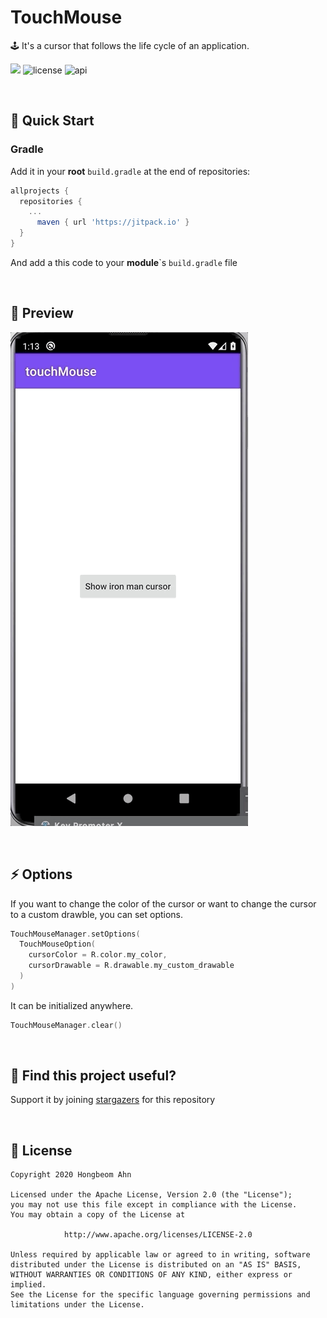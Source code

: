 # TouchMouse

🕹 It's a cursor that follows the life cycle of an application.

[![](https://jitpack.io/v/hongbeomi/TouchMouse.svg)](https://jitpack.io/#hongbeomi/TouchMouse) ![license](https://img.shields.io/github/license/hongbeomi/TouchMouse?color=blue&logo=apache) ![api](https://img.shields.io/badge/API-21%2B-darkgreen.svg?style=flat&logo=android)

<br/>

## 🚀 Quick Start

### Gradle

Add it in your **root** ```build.gradle``` at the end of repositories:

```groovy
allprojects {
  repositories {
    ...
      maven { url 'https://jitpack.io' }
  }
}
```

And add a this code to your **module**`s ```build.gradle``` file

<br/>

## 👀 Preview

![preview](https://github.com/hongbeomi/TouchMouse/blob/main/touch-mouse-sample.gif)

<br/>

## ⚡️ Options

If you want to change the color of the cursor or want to change the cursor to a custom drawble, you can set options.

```kotlin
TouchMouseManager.setOptions(
  TouchMouseOption(
    cursorColor = R.color.my_color,
    cursorDrawable = R.drawable.my_custom_drawable
  )
)
```

It can be initialized anywhere.

```kotlin
TouchMouseManager.clear()
```

<br/>

## 🌟 Find this project useful?

Support it by joining [stargazers](https://github.com/hongbeomi/TouchMouse/stargazers) for this repository

<br/>

## 📝 License

```
Copyright 2020 Hongbeom Ahn

Licensed under the Apache License, Version 2.0 (the "License");
you may not use this file except in compliance with the License.
You may obtain a copy of the License at

			http://www.apache.org/licenses/LICENSE-2.0

Unless required by applicable law or agreed to in writing, software
distributed under the License is distributed on an "AS IS" BASIS,
WITHOUT WARRANTIES OR CONDITIONS OF ANY KIND, either express or implied.
See the License for the specific language governing permissions and
limitations under the License.
```